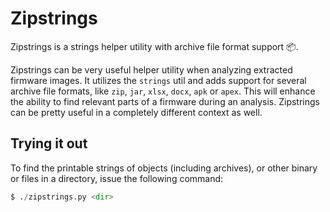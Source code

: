 # Zipstrings

Zipstrings is a strings helper utility with archive file format support 📦.

Zipstrings can be very useful helper utility when analyzing extracted firmware images. It utilizes the `strings` util and adds support for several archive file formats, like `zip`, `jar`, `xlsx`, `docx`, `apk` or `apex`. This will enhance the ability to find relevant parts of a firmware during an analysis. Zipstrings can be pretty useful in a completely different context as well.

## Trying it out

To find the printable strings of objects (including archives), or other binary or files in a directory, issue the following command:

```python
$ ./zipstrings.py <dir>
```


